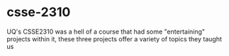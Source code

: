 # csse-2310
UQ's CSSE2310 was a hell of a course that had some "entertaining" projects within it, these three projects offer a variety of topics they taught us
